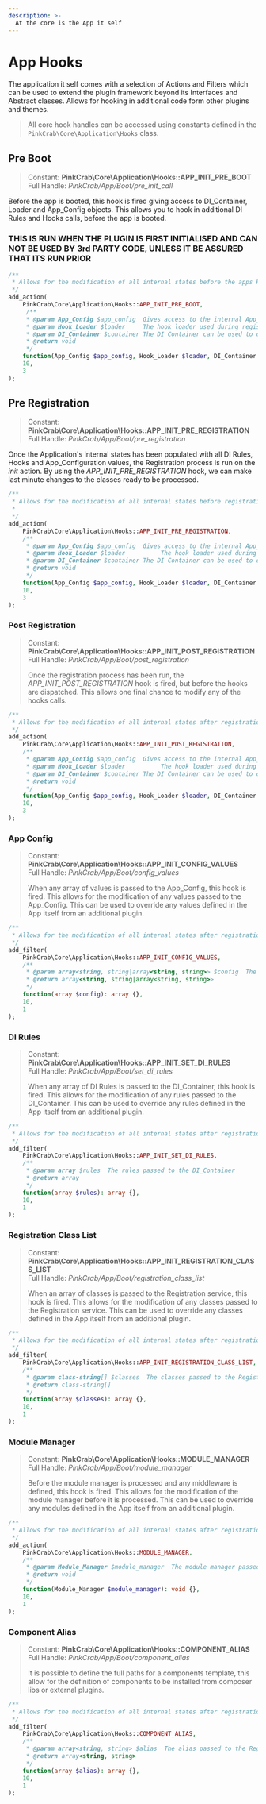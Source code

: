 ```yaml
---
description: >-
  At the core is the App it self
---
```


# App Hooks

The application it self comes with a selection of Actions and Filters which can be used to extend the plugin framework beyond its Interfaces and Abstract classes. Allows for hooking in additional code form other plugins and themes.

> All core hook handles can be accessed using constants defined in the `PinkCrab\Core\Application\Hooks` class.

## Pre Boot

> Constant: **PinkCrab\Core\Application\Hooks::APP_INIT_PRE_BOOT**    
> Full Handle: *PinkCrab/App/Boot/pre_init_call*
> 
Before the app is booted, this hook is fired giving access to DI_Container, Loader and App_Config objects. This allows you to hook in additional DI Rules and Hooks calls, before the app is booted. 

### **THIS IS RUN WHEN THE PLUGIN IS FIRST INITIALISED AND CAN NOT BE USED BY 3rd PARTY CODE, UNLESS IT BE ASSURED THAT ITS RUN PRIOR**



```php
/**
 * Allows for the modification of all internal states before the apps Registration process is run.
 */
add_action(
    PinkCrab\Core\Application\Hooks::APP_INIT_PRE_BOOT, 
     /**
     * @param App_Config $app_config  Gives access to the internal App_Config
     * @param Hook_Loader $loader     The hook loader used during registration.
     * @param DI_Container $container The DI Container can be used to defined new rules and construct objects
     * @return void
     */
    function(App_Config $app_config, Hook_Loader $loader, DI_Container $container ): void {},
    10,
    3
);
```

## Pre Registration

> Constant: **PinkCrab\Core\Application\Hooks::APP_INIT_PRE_REGISTRATION**    
> Full Handle: *PinkCrab/App/Boot/pre_registration*  

Once the Application's internal states has been populated with all DI Rules, Hooks and App_Configuration values, the Registration process is run on the *init* action. By using the *APP_INIT_PRE_REGISTRATION* hook, we can make last minute changes to the classes ready to be processed.


```php
/**
 * Allows for the modification of all internal states before registration is run.
 *
 */
add_action(
    PinkCrab\Core\Application\Hooks::APP_INIT_PRE_REGISTRATION, 
    /**
     * @param App_Config $app_config  Gives access to the internal App_Config
     * @param Hook_Loader $loader          The hook loader used during registration.
     * @param DI_Container $container The DI Container can be used to defined new rules and consturct objects
     * @return void
     */
    function(App_Config $app_config, Hook_Loader $loader, DI_Container $container ): void {},
    10,
    3
);

```

### Post Registration

> Constant: **PinkCrab\Core\Application\Hooks::APP_INIT_POST_REGISTRATION**  
> Full Handle: *PinkCrab/App/Boot/post_registration*
>
> Once the registration process has been run, the *APP_INIT_POST_REGISTRATION* hook is fired, but before the hooks are dispatched. This allows one final chance to modify any of the hooks calls. 

```php
/**
 * Allows for the modification of all internal states after registration is run.
 */
add_action(
    PinkCrab\Core\Application\Hooks::APP_INIT_POST_REGISTRATION, 
    /**
     * @param App_Config $app_config  Gives access to the internal App_Config
     * @param Hook_Loader $loader          The hook loader used during registration.
     * @param DI_Container $container The DI Container can be used to defined new rules and consturct objects
     * @return void
     */
    function(App_Config $app_config, Hook_Loader $loader, DI_Container $container ): void {},
    10,
    3
);
```

### App Config

> Constant: **PinkCrab\Core\Application\Hooks::APP_INIT_CONFIG_VALUES**  
> Full Handle: *PinkCrab/App/Boot/config_values*
>
> When any array of values is passed to the App_Config, this hook is fired. This allows for the modification of any values passed to the App_Config. This can be used to override any values defined in the App itself from an additional plugin.

```php
/**
 * Allows for the modification of all internal states after registration is run.
 */
add_filter(
    PinkCrab\Core\Application\Hooks::APP_INIT_CONFIG_VALUES, 
    /**
     * @param array<string, string|array<string, string>> $config  The values passed to the App_Config
     * @return array<string, string|array<string, string>>
     */
    function(array $config): array {},
    10,
    1
);
```

### DI Rules

> Constant: **PinkCrab\Core\Application\Hooks::APP_INIT_SET_DI_RULES**  
> Full Handle: *PinkCrab/App/Boot/set_di_rules*
>
> When any array of DI Rules is passed to the DI_Container, this hook is fired. This allows for the modification of any rules passed to the DI_Container. This can be used to override any rules defined in the App itself from an additional plugin.

```php
/**
 * Allows for the modification of all internal states after registration is run.
 */
add_filter(
    PinkCrab\Core\Application\Hooks::APP_INIT_SET_DI_RULES, 
    /**
     * @param array $rules  The rules passed to the DI_Container
     * @return array
     */
    function(array $rules): array {},
    10,
    1
);
```

### Registration Class List

> Constant: **PinkCrab\Core\Application\Hooks::APP_INIT_REGISTRATION_CLASS_LIST**  
> Full Handle: *PinkCrab/App/Boot/registration_class_list*
>
> When an array of classes is passed to the Registration service, this hook is fired. This allows for the modification of any classes passed to the Registration service. This can be used to override any classes defined in the App itself from an additional plugin.

```php
/**
 * Allows for the modification of all internal states after registration is run.
 */
add_filter(
    PinkCrab\Core\Application\Hooks::APP_INIT_REGISTRATION_CLASS_LIST, 
    /**
     * @param class-string[] $classes  The classes passed to the Registration service
     * @return class-string[]
     */
    function(array $classes): array {},
    10,
    1
);
```

### Module Manager

> Constant: **PinkCrab\Core\Application\Hooks::MODULE_MANAGER**  
> Full Handle: *PinkCrab/App/Boot/module_manager*
>
> Before the module manager is processed and any middleware is defined, this hook is fired. This allows for the modification of the module manager before it is processed. This can be used to override any modules defined in the App itself from an additional plugin.

```php
/**
 * Allows for the modification of all internal states after registration is run.
 */
add_action(
    PinkCrab\Core\Application\Hooks::MODULE_MANAGER, 
    /**
     * @param Module_Manager $module_manager  The module manager passed to the Registration service
     * @return void
     */
    function(Module_Manager $module_manager): void {},
    10,
    1
);
```

### Component Alias

> Constant: **PinkCrab\Core\Application\Hooks::COMPONENT_ALIAS**  
> Full Handle: *PinkCrab/App/Boot/component_alias*
>
> It is possible to define the full paths for a components template, this allow for the definition of components to be installed from composer libs or external plugins.

```php
/**
 * Allows for the modification of all internal states after registration is run.
 */
add_filter(
    PinkCrab\Core\Application\Hooks::COMPONENT_ALIAS, 
    /**
     * @param array<string, string> $alias  The alias passed to the Registration service
     * @return array<string, string>
     */
    function(array $alias): array {},
    10,
    1
);
```